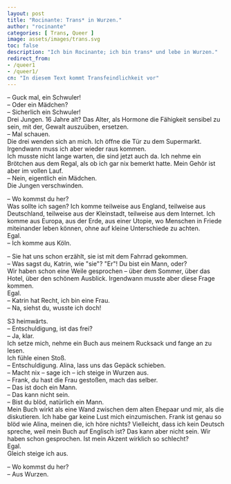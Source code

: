 ```yaml
---
layout: post
title: "Rocinante: Trans* in Wurzen."
author: "rocinante"
categories: [ Trans, Queer ]
image: assets/images/trans.svg
toc: false
description: "Ich bin Rocinante; ich bin trans* und lebe in Wurzen."
redirect_from:
- /queer1
- /queer1/
cn: "In diesem Text kommt Transfeindlichkeit vor"
---
```


– Guck mal, ein Schwuler!  
– Oder ein Mädchen?  
– Sicherlich ein Schwuler!  
Drei Jungen. 16 Jahre alt? Das Alter, als Hormone die Fähigkeit sensibel zu sein, mit der, Gewalt auszuüben, ersetzen.  
– Mal schauen.  
Die drei wenden sich an mich. Ich öffne die Tür zu dem Supermarkt. Irgendwann muss ich aber wieder raus kommen.  
Ich musste nicht lange warten, die sind jetzt auch da. Ich nehme ein Brötchen aus dem Regal, als ob ich gar nix bemerkt hatte. Mein Gehör ist aber im vollen Lauf.  
– Nein, eigentlich ein Mädchen.  
Die Jungen verschwinden.  

– Wo kommst du her?  
Was sollte ich sagen? Ich komme teilweise aus England, teilweise aus Deutschland, teilweise aus der Kleinstadt, teilweise aus dem Internet. Ich komme aus Europa, aus der Erde, aus einer Utopie, wo Menschen in Friede miteinander leben können, ohne auf kleine Unterschiede zu achten.  
Egal.  
– Ich komme aus Köln.  

– Sie hat uns schon erzählt, sie ist mit dem Fahrrad gekommen.  
– Was sagst du, Katrin, wie "sie"? "Er"! Du bist ein Mann, oder?  
Wir haben schon eine Weile gesprochen – über dem Sommer, über das Hotel, über den schönem Ausblick. Irgendwann musste aber diese Frage kommen.  
Egal.  
– Katrin hat Recht, ich bin eine Frau.  
– Na, siehst du, wusste ich doch!  

S3 heimwärts.  
– Entschuldigung, ist das frei?  
– Ja, klar.  
Ich setze mich, nehme ein Buch aus meinem Rucksack und fange an zu lesen.  
Ich fühle einen Stoß.  
– Entschuldigung. Alina, lass uns das Gepäck schieben.  
– Macht nix – sage ich – ich steige in Wurzen aus.  
– Frank, du hast die Frau gestoßen, mach das selber.  
– Das ist doch ein Mann.  
– Das kann nicht sein.  
– Bist du blöd, natürlich ein Mann.  
Mein Buch wirkt als eine Wand zwischen dem alten Ehepaar und mir, als die diskutieren. Ich habe gar keine Lust mich einzumischen. Frank ist genau so blöd wie Alina, meinen die, ich höre nichts? Vielleicht, dass ich kein Deutsch spreche, weil mein Buch auf Englisch ist? Das kann aber nicht sein. Wir haben schon gesprochen. Ist mein Akzent wirklich so schlecht?  
Egal.  
Gleich steige ich aus.

– Wo kommst du her?  
– Aus Wurzen.  
